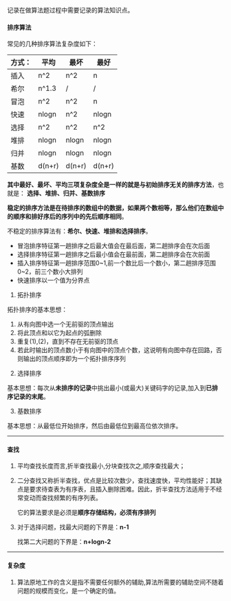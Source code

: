 记录在做算法题过程中需要记录的算法知识点。

#### 排序算法

常见的几种排序算法复杂度如下：

| 方式：  | 平均     | 最坏     | 最好     |
| ---- | ------ | ------ | ------ |
| 插入   | n^2    | n^2    | n      |
| 希尔   | n^1.3  | /      | /      |
| 冒泡   | n^2    | n^2    | n      |
| 快速   | nlogn  | n^2    | nlogn  |
| 选择   | n^2    | n^2    | n^2    |
| 堆排   | nlogn  | nlogn  | nlogn  |
| 归并   | nlogn  | nlogn  | nlogn  |
| 基数   | d(n+r) | d(n+r) | d(n+r) |


**其中最好、最坏、平均三项复杂度全是一样的就是与初始排序无关的排序方法**，也就是：
**选择、堆排、归并、基数排序**

**稳定的排序方法是在待排序的数组中的数据，如果两个数相等，那么他们在数组中的顺序和排好序后的序列中的先后顺序相同**。

不稳定的排序算法有：**希尔、快速、堆排和选择排序**。

* 冒泡排序特征第一趟排序之后最大值会在最后面，第二趟排序会在次后面
* 选择排序特征第一趟排序之后最小值会在最前面，第二趟排序会在次前面
* 插入排序特征第一趟排序范围0~1,前一个数比后一个数小，第二趟排序范围0~2，前三个数小大排列
* 快速排序以一个值为分界点

1. 拓扑排序

拓扑排序的基本思想：
1) 从有向图中选一个无前驱的顶点输出
2) 将此顶点和以它为起点的弧删除
3) 重复(1),(2)，直到不存在无前驱的顶点
4) 若此时输出的顶点数小于有向图中的顶点个数，这说明有向图中存在回路，否则输出的顶点顺序即为一个拓扑排序序列

2. 选择排序

基本思想：每次从**未排序的记录**中挑出最小(或最大)关键码字的记录,加入到**已排序记录的末尾**。

3. 基数排序

基本思想：从最低位开始排序，然后由最低位到最高位依次排序。

---
#### 查找

1. 平均查找长度而言,折半查找最小,分块查找次之,顺序查找最大；

2. 二分查找又称折半查找，优点是比较次数少，查找速度快，平均性能好；其缺点是要求待查表为有序表，且插入删除困难。因此，折半查找方法适用于不经常变动而查找频繁的有序列表。

   它的算法要求是必须是**顺序存储结构，必须有序排列**

3. 对于选择问题，找最大问题的下界是：**n-1**

   找第二大问题的下界是：**n+logn-2**




---
#### 复杂度

1. 算法原地工作的含义是指不需要任何额外的辅助,算法所需要的辅助空间不随着问题的规模而变化，是一个确定的值。